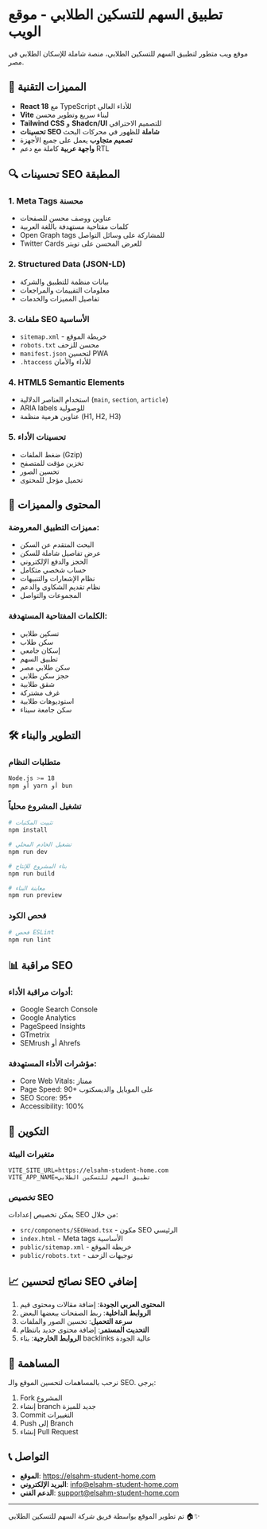 # تطبيق السهم للتسكين الطلابي - موقع الويب

موقع ويب متطور لتطبيق السهم للتسكين الطلابي، منصة شاملة للإسكان الطلابي في مصر.

## 🚀 المميزات التقنية

- **React 18** مع TypeScript للأداء العالي
- **Vite** لبناء سريع وتطوير محسن
- **Tailwind CSS** و **Shadcn/UI** للتصميم الاحترافي
- **تحسينات SEO شاملة** للظهور في محركات البحث
- **تصميم متجاوب** يعمل على جميع الأجهزة
- **واجهة عربية** كاملة مع دعم RTL

## 🔍 تحسينات SEO المطبقة

### 1. Meta Tags محسنة
- عناوين ووصف محسن للصفحات
- كلمات مفتاحية مستهدفة باللغة العربية
- Open Graph tags للمشاركة على وسائل التواصل
- Twitter Cards للعرض المحسن على تويتر

### 2. Structured Data (JSON-LD)
- بيانات منظمة للتطبيق والشركة
- معلومات التقييمات والمراجعات
- تفاصيل المميزات والخدمات

### 3. ملفات SEO الأساسية
- `sitemap.xml` - خريطة الموقع
- `robots.txt` محسن للزحف
- `manifest.json` لتحسين PWA
- `.htaccess` للأداء والأمان

### 4. HTML5 Semantic Elements
- استخدام العناصر الدلالية (`main`, `section`, `article`)
- ARIA labels للوصولية
- عناوين هرمية منظمة (H1, H2, H3)

### 5. تحسينات الأداء
- ضغط الملفات (Gzip)
- تخزين مؤقت للمتصفح
- تحسين الصور
- تحميل مؤجل للمحتوى

## 📱 المحتوى والمميزات

### مميزات التطبيق المعروضة:
- البحث المتقدم عن السكن
- عرض تفاصيل شاملة للسكن
- الحجز والدفع الإلكتروني
- حساب شخصي متكامل
- نظام الإشعارات والتنبيهات
- نظام تقديم الشكاوى والدعم
- المجموعات والتواصل

### الكلمات المفتاحية المستهدفة:
- تسكين طلابي
- سكن طلاب
- إسكان جامعي
- تطبيق السهم
- سكن طلابي مصر
- حجز سكن طلابي
- شقق طلابية
- غرف مشتركة
- استوديوهات طلابية
- سكن جامعة سيناء

## 🛠️ التطوير والبناء

### متطلبات النظام
```bash
Node.js >= 18
npm أو yarn أو bun
```

### تشغيل المشروع محلياً
```bash
# تثبيت المكتبات
npm install

# تشغيل الخادم المحلي
npm run dev

# بناء المشروع للإنتاج
npm run build

# معاينة البناء
npm run preview
```

### فحص الكود
```bash
# فحص ESLint
npm run lint
```

## 📊 مراقبة SEO

### أدوات مراقبة الأداء:
- Google Search Console
- Google Analytics
- PageSpeed Insights
- GTmetrix
- SEMrush أو Ahrefs

### مؤشرات الأداء المستهدفة:
- Core Web Vitals: ممتاز
- Page Speed: 90+ على الموبايل والديسكتوب
- SEO Score: 95+
- Accessibility: 100%

## 🔧 التكوين

### متغيرات البيئة
```env
VITE_SITE_URL=https://elsahm-student-home.com
VITE_APP_NAME=تطبيق السهم للتسكين الطلابي
```

### تخصيص SEO
يمكن تخصيص إعدادات SEO من خلال:
- `src/components/SEOHead.tsx` - مكون SEO الرئيسي
- `index.html` - Meta tags الأساسية
- `public/sitemap.xml` - خريطة الموقع
- `public/robots.txt` - توجيهات الزحف

## 📈 نصائح لتحسين SEO إضافي

1. **المحتوى العربي الجودة**: إضافة مقالات ومحتوى قيم
2. **الروابط الداخلية**: ربط الصفحات ببعضها البعض
3. **سرعة التحميل**: تحسين الصور والملفات
4. **التحديث المستمر**: إضافة محتوى جديد بانتظام
5. **الروابط الخارجية**: بناء backlinks عالية الجودة

## 🤝 المساهمة

نرحب بالمساهمات لتحسين الموقع والـ SEO. يرجى:
1. Fork المشروع
2. إنشاء branch جديد للميزة
3. Commit التغييرات
4. Push إلى Branch
5. إنشاء Pull Request

## 📞 التواصل

- **الموقع**: https://elsahm-student-home.com
- **البريد الإلكتروني**: info@elsahm-student-home.com
- **الدعم الفني**: support@elsahm-student-home.com

---

تم تطوير الموقع بواسطة فريق شركة السهم للتسكين الطلابي 🏠✨
